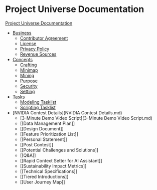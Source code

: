 # Project Universe Documentation
[Project Universe Documentation](Project_Universe_Documentation.md)
- [Business](Business.md)
	- [Contributor Agreement](Contributor_Agreement.md)
	- [License](License.md)
	- [Privacy Policy](Privacy_Policy.md)
	- [Revenue Sources](Business_Models.md)
- [Concepts](Concepts.md)
	- [Crafting](Crafting.md)
	- [Minimap](Minimap.md)
	- [Mining](Mining.md)
	- [Purpose](Purpose.md)
	- [Security](Security.md)
	- [Setting](Setting.md)
- [Tasks](Tasks.md)
	- [Modeling Tasklist](Modeling_Tasklist.md)
	- [Scripting Tasklist](Scripting_Tasklist.md)
- [NVIDIA Contest Details](NVIDIA Contest Details.md)
	- [3-Minute Demo Video Script](3-Minute Demo Video Script.md)
	- [[Data Management Plan]]
	- [[Design Document]]
	- [[Feature Prioritization List]]
	- [[Personal Statement]]
	- [[Post Contest]]
	- [[Potential Challenges and Solutions]]
	- [[Q&A]]
	- [[Rapid Context Setter for AI Assistant]]
	- [[Sustainability Impact Metrics]]
	- [[Technical Specifications]]
	- [[Tiered Introductions]]
	- [[User Journey Map]]